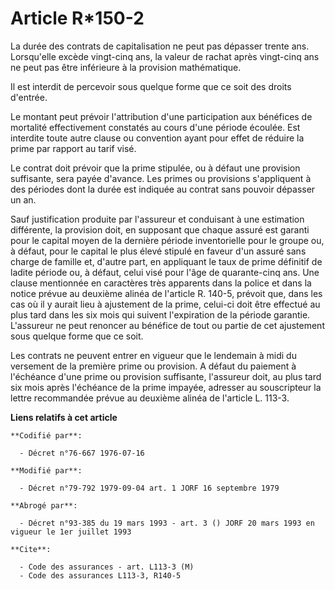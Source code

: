 # Article R*150-2

La durée des contrats de capitalisation ne peut pas dépasser trente ans. Lorsqu'elle excède vingt-cinq ans, la valeur de
rachat après vingt-cinq ans ne peut pas être inférieure à la provision mathématique.

Il est interdit de percevoir sous quelque forme que ce soit des droits d'entrée.

Le montant peut prévoir l'attribution d'une participation aux bénéfices de mortalité effectivement constatés au cours d'une
période écoulée. Est interdite toute autre clause ou convention ayant pour effet de réduire la prime par rapport au tarif
visé.

Le contrat doit prévoir que la prime stipulée, ou à défaut une provision suffisante, sera payée d'avance. Les primes ou
provisions s'appliquent à des périodes dont la durée est indiquée au contrat sans pouvoir dépasser un an.

Sauf justification produite par l'assureur et conduisant à une estimation différente, la provision doit, en supposant que
chaque assuré est garanti pour le capital moyen de la dernière période inventorielle pour le groupe ou, à défaut, pour le
capital le plus élevé stipulé en faveur d'un assuré sans charge de famille et, d'autre part, en appliquant le taux de prime
définitif de ladite période ou, à défaut, celui visé pour l'âge de quarante-cinq ans.    Une clause mentionnée en caractères
très apparents dans la police et dans la notice prévue au deuxième alinéa de l'article R. 140-5, prévoit que, dans les cas où
il y aurait lieu à ajustement de la prime, celui-ci doit être effectué au plus tard dans les six mois qui suivent
l'expiration de la période garantie. L'assureur ne peut renoncer au bénéfice de tout ou partie de cet ajustement sous quelque
forme que ce soit.

Les contrats ne peuvent entrer en vigueur que le lendemain à midi du versement de la première prime ou provision. A défaut du
paiement à l'échéance d'une prime ou provision suffisante, l'assureur doit, au plus tard six mois après l'échéance de la
prime impayée, adresser au souscripteur la lettre recommandée prévue au deuxième alinéa de l'article L. 113-3.

**Liens relatifs à cet article**

	**Codifié par**:

	  - Décret n°76-667 1976-07-16

	**Modifié par**:

	  - Décret n°79-792 1979-09-04 art. 1 JORF 16 septembre 1979

	**Abrogé par**:

	  - Décret n°93-385 du 19 mars 1993 - art. 3 () JORF 20 mars 1993 en vigueur le 1er juillet 1993

	**Cite**:

	  - Code des assurances - art. L113-3 (M)
	  - Code des assurances L113-3, R140-5
